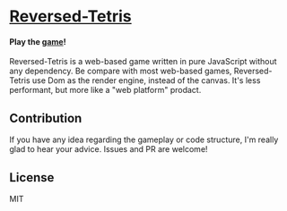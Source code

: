 # [Reversed-Tetris](http://changbenny.github.io/reversed-tetris/)

#### Play the [game](http://changbenny.github.io/reversed-tetris/)!

Reversed-Tetris is a web-based game written in pure JavaScript without any dependency. Be compare with most web-based games, Reversed-Tetris use Dom as the render engine, instead of the canvas. It's less performant, but more like a "web platform" prodact.

## Contribution
If you have any idea regarding the gameplay or code structure, I'm really glad to hear your advice.
Issues and PR are welcome!

## License
MIT

